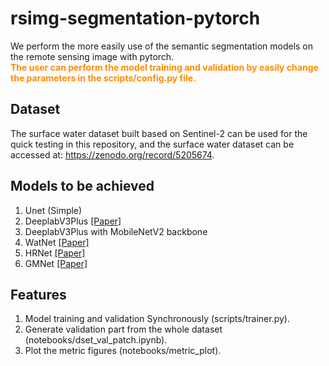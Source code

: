 # rsimg-segmentation-pytorch
We perform the more easily use of the semantic segmentation models on the remote sensing image with pytorch.  
<font color='darkorange'>**The user can perform the model training and validation by easily change the parameters in the scripts/config.py file.** </font>


## Dataset
The surface water dataset built based on Sentinel-2 can be used for the quick testing in this repository, and the surface water dataset can be accessed at: https://zenodo.org/record/5205674.


## Models to be achieved 
1) Unet (Simple)  
2) DeeplabV3Plus [[Paper]](https://arxiv.org/abs/1802.02611)
3) DeeplabV3Plus with MobileNetV2 backbone 
5) WatNet [[Paper]](https://www.sciencedirect.com/science/article/pii/S0303243421001793)
4) HRNet [[Paper]](https://arxiv.org/abs/1908.07919v2)
5) GMNet [[Paper]](https://www.tandfonline.com/doi/full/10.1080/17538947.2023.2198266)

## Features
1) Model training and validation Synchronously (scripts/trainer.py).  
2) Generate validation part from the whole dataset (notebooks/dset_val_patch.ipynb).   
3) Plot the metric figures (notebooks/metric_plot).   

